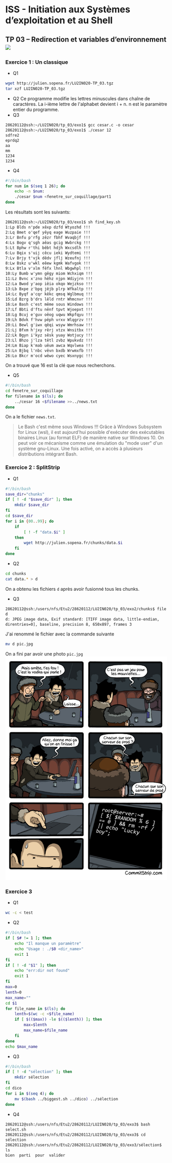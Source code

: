 # ISS - Initiation aux Systèmes d’exploitation et au Shell
## TP 03 – Redirection et variables d’environnement [![](https://img.shields.io/badge/ZHENYUE%20FU-28620112-blue.svg?style=social&logo=gmail)](mailto:zhenyue.fu@etu.sorbonne-universite.fr)

### Exercice 1 : Un classique
- Q1
```bash
wget http://julien.sopena.fr/LU2IN020-TP_03.tgz
tar xzf LU2IN020-TP_03.tgz 
```
- Q2
Ce programme modifie les lettres minuscules dans chaîne de caractères. La i-ième lettre de l'alphabet devient i + n. n est le paramètre entier du programme.
- Q3
```ba
28620112@ssh:~/LU2IN020/tp_03/exo1$ gcc cesar.c -o cesar
28620112@ssh:~/LU2IN020/tp_03/exo1$ ./cesar 12
sdfre2
eprdq2
aa
mm
1234
1234
```
- Q4
```sh
#!/bin/bash
for num in $(seq 1 26); do
    echo -n $num:
    ./cesar $num <fenetre_sur_coquillage/part1
done
```
Les résultats sont les suivants:
```
28620112@ssh:~/LU2IN020/tp_03/exo1$ sh find_key.sh 
1:Lp Blds n'pde xêxp dzfd Wtyozhd !!!
2:Lq Bmet o'qef yêyq eage Wuzpaie !!!
3:Lr Bnfu p'rfg zêzr fbhf Wvaqbjf !!!
4:Ls Bogv q'sgh aêas gcig Wwbrckg !!!
5:Lt Bphw r'thi bêbt hdjh Wxcsdlh !!!
6:Lu Bqix s'uij cêcu ieki Wydtemi !!!
7:Lv Brjy t'vjk dêdv jflj Wzeufnj !!!
8:Lw Bskz u'wkl eêew kgmk Wafvgok !!!
9:Lx Btla v'xlm fêfx lhnl Wbgwhpl !!!
10:Ly Bumb w'ymn gêgy miom Wchxiqm !!!
11:Lz Bvnc x'zno hêhz njpn Wdiyjrn !!!
12:La Bwod y'aop iêia okqo Wejzkso !!!
13:Lb Bxpe z'bpq jêjb plrp Wfkaltp !!!
14:Lc Byqf a'cqr kêkc qmsq Wglbmuq !!!
15:Ld Bzrg b'drs lêld rntr Whmcnvr !!!
16:Le Bash c'est même sous Windows !!!
17:Lf Bbti d'ftu nênf tpvt Wjoepxt !!!
18:Lg Bcuj e'guv oêog uqwu Wkpfqyu !!!
19:Lh Bdvk f'hvw pêph vrxv Wlqgrzv !!!
20:Li Bewl g'iwx qêqi wsyw Wmrhsaw !!!
21:Lj Bfxm h'jxy rêrj xtzx Wnsitbx !!!
22:Lk Bgyn i'kyz sêsk yuay Wotjucy !!!
23:Ll Bhzo j'lza têtl zvbz Wpukvdz !!!
24:Lm Biap k'mab uêum awca Wqvlwea !!!
25:Ln Bjbq l'nbc vêvn bxdb Wrwmxfb !!!
26:Lo Bkcr m'ocd wêwo cyec Wsxnygc !!!
```
On a trouvé que 16 est la clé que nous recherchons.
- Q5
```sh
#!/bin/bash
cd fenetre_sur_coquillage
for filename in $(ls); do
    ../cesar 16 <$filename >>../news.txt
done
```
On a le fichier `news.txt`.
>Le Bash c'est même sous Windows !!!
Grâce à Windows Subsystem for Linux (wsl),
il est aujourd'hui possible d'exécuter des
exécutables binaires Linux (au format ELF)
de manière native sur Windows 10. On peut
voir ce mécanisme comme une émulation du 
"mode user" d'un système gnu-Linux. Une fois
activé, on a accès à plusieurs distributions
intégrant Bash.

### Exercice 2 : SplitStrip
- Q1
```bash
#!/bin/bash
save_dir="chunks"
if [ ! -d "$save_dir" ]; then
    mkdir $save_dir
fi
cd $save_dir
for i in {00..99}; do
    if
        [ ! -f "data.$i" ]
    then
        wget http://julien.sopena.fr/chunks/data.$i
    fi
done
```
- Q2
```bash
cd chunks
cat data.* > d
```
On a obtenu les fichiers `d` après avoir fusionné tous les chunks.
- Q3
```
28620112@ssh:/users/nfs/Etu2/28620112/LU2IN020/tp_03/exo2/chunks$ file d
d: JPEG image data, Exif standard: [TIFF image data, little-endian, direntries=0], baseline, precision 8, 650x897, frames 3
```
J'ai renommé le fichier avec la commande suivante
```bash
mv d pic.jpg
```
On a fini par avoir une photo `pic.jpg`
![pic](./exo2/chunks/pic.jpg)

### Exercice 3
- Q1
```bash
wc -c < test
```
- Q2
```bash
#!/bin/bash
if [ $# != 1 ]; then
    echo "Il manque un paramètre"
    echo "Usage : ./$0 <dir_name>"
    exit 1
fi
if [ ! -d "$1" ]; then
    echo "err:dir not found"
    exit 1
fi
max=0
lenth=0
max_name=""
cd $1
for file_name in $(ls); do
    lenth=$(wc -c <$file_name)
    if [ $(($max)) -le $(($lenth)) ]; then
        max=$lenth
        max_name=$file_name
    fi
done
echo $max_name
```
- Q3
```bash
#!/bin/bash
if [ ! -d "sélection" ]; then
    mkdir sélection
fi
cd dico
for i in $(seq 4); do
    mv $(bash ../biggest.sh ../dico) ../sélection
done
```
- Q4
```
28620112@ssh:/users/nfs/Etu2/28620112/LU2IN020/tp_03/exo3$ bash select.sh 
28620112@ssh:/users/nfs/Etu2/28620112/LU2IN020/tp_03/exo3$ cd sélection
28620112@ssh:/users/nfs/Etu2/28620112/LU2IN020/tp_03/exo3/sélection$ ls
bien  parti  pour  valider
```